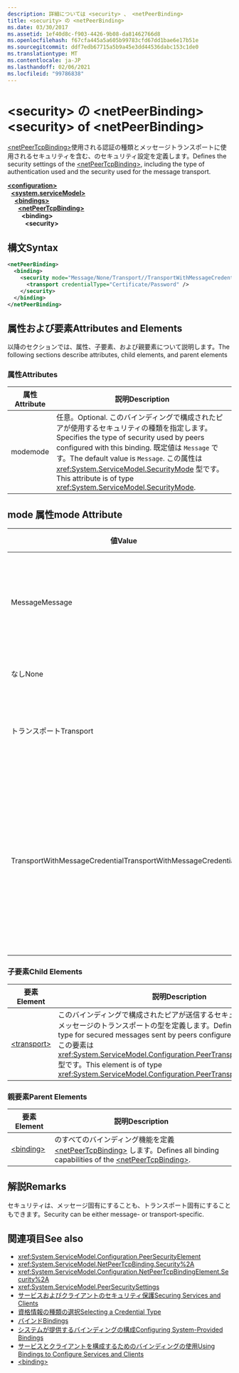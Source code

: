 ```yaml
---
description: 詳細については <security> 、 <netPeerBinding>
title: <security> の <netPeerBinding>
ms.date: 03/30/2017
ms.assetid: 1ef40d8c-f903-4426-9b08-da81462766d8
ms.openlocfilehash: f67cfa445a5a605b99783cfd67dd1bae6e17b51e
ms.sourcegitcommit: ddf7edb67715a5b9a45e3dd44536dabc153c1de0
ms.translationtype: MT
ms.contentlocale: ja-JP
ms.lasthandoff: 02/06/2021
ms.locfileid: "99786838"
---
```

# <a name="security-of-netpeerbinding"></a><span data-ttu-id="61ef2-103">\<security> の \<netPeerBinding></span><span class="sxs-lookup"><span data-stu-id="61ef2-103">\<security> of \<netPeerBinding></span></span>

<span data-ttu-id="61ef2-104">[\<netPeerTcpBinding>](netpeertcpbinding.md)使用される認証の種類とメッセージトランスポートに使用されるセキュリティを含む、のセキュリティ設定を定義します。</span><span class="sxs-lookup"><span data-stu-id="61ef2-104">Defines the security settings of the [\<netPeerTcpBinding>](netpeertcpbinding.md), including the type of authentication used and the security used for the message transport.</span></span>  
  
[**\<configuration>**](../configuration-element.md)\
&nbsp;&nbsp;[**\<system.serviceModel>**](system-servicemodel.md)\
&nbsp;&nbsp;&nbsp;&nbsp;[**\<bindings>**](bindings.md)\
&nbsp;&nbsp;&nbsp;&nbsp;&nbsp;&nbsp;[**\<netPeerTcpBinding>**](netpeertcpbinding.md)\
&nbsp;&nbsp;&nbsp;&nbsp;&nbsp;&nbsp;&nbsp;&nbsp;**\<binding>**\
&nbsp;&nbsp;&nbsp;&nbsp;&nbsp;&nbsp;&nbsp;&nbsp;&nbsp;&nbsp;**\<security>**  
  
## <a name="syntax"></a><span data-ttu-id="61ef2-105">構文</span><span class="sxs-lookup"><span data-stu-id="61ef2-105">Syntax</span></span>  
  
```xml  
<netPeerBinding>
  <binding>
    <security mode="Message/None/Transport//TransportWithMessageCredential">
      <transport credentialType="Certificate/Password" />
    </security>
  </binding>
</netPeerBinding>
```  
  
## <a name="attributes-and-elements"></a><span data-ttu-id="61ef2-106">属性および要素</span><span class="sxs-lookup"><span data-stu-id="61ef2-106">Attributes and Elements</span></span>  

 <span data-ttu-id="61ef2-107">以降のセクションでは、属性、子要素、および親要素について説明します。</span><span class="sxs-lookup"><span data-stu-id="61ef2-107">The following sections describe attributes, child elements, and parent elements</span></span>  
  
### <a name="attributes"></a><span data-ttu-id="61ef2-108">属性</span><span class="sxs-lookup"><span data-stu-id="61ef2-108">Attributes</span></span>  
  
|<span data-ttu-id="61ef2-109">属性</span><span class="sxs-lookup"><span data-stu-id="61ef2-109">Attribute</span></span>|<span data-ttu-id="61ef2-110">説明</span><span class="sxs-lookup"><span data-stu-id="61ef2-110">Description</span></span>|  
|---------------|-----------------|  
|<span data-ttu-id="61ef2-111">mode</span><span class="sxs-lookup"><span data-stu-id="61ef2-111">mode</span></span>|<span data-ttu-id="61ef2-112">任意。</span><span class="sxs-lookup"><span data-stu-id="61ef2-112">Optional.</span></span> <span data-ttu-id="61ef2-113">このバインディングで構成されたピアが使用するセキュリティの種類を指定します。</span><span class="sxs-lookup"><span data-stu-id="61ef2-113">Specifies the type of security used by peers configured with this binding.</span></span> <span data-ttu-id="61ef2-114">既定値は `Message` です。</span><span class="sxs-lookup"><span data-stu-id="61ef2-114">The default value is `Message`.</span></span> <span data-ttu-id="61ef2-115">この属性は <xref:System.ServiceModel.SecurityMode> 型です。</span><span class="sxs-lookup"><span data-stu-id="61ef2-115">This attribute is of type <xref:System.ServiceModel.SecurityMode>.</span></span>|  
  
## <a name="mode-attribute"></a><span data-ttu-id="61ef2-116">mode 属性</span><span class="sxs-lookup"><span data-stu-id="61ef2-116">mode Attribute</span></span>  
  
|<span data-ttu-id="61ef2-117">値</span><span class="sxs-lookup"><span data-stu-id="61ef2-117">Value</span></span>|<span data-ttu-id="61ef2-118">説明</span><span class="sxs-lookup"><span data-stu-id="61ef2-118">Description</span></span>|  
|-----------|-----------------|  
|<span data-ttu-id="61ef2-119">Message</span><span class="sxs-lookup"><span data-stu-id="61ef2-119">Message</span></span>|<span data-ttu-id="61ef2-120">SOAP セキュリティにより、認証、整合性、および機密性が実現します。</span><span class="sxs-lookup"><span data-stu-id="61ef2-120">SOAP security provides authentication, integrity and confidentiality.</span></span>|  
|<span data-ttu-id="61ef2-121">なし</span><span class="sxs-lookup"><span data-stu-id="61ef2-121">None</span></span>|<span data-ttu-id="61ef2-122">セキュリティを無効にします。</span><span class="sxs-lookup"><span data-stu-id="61ef2-122">Security is disabled.</span></span>|  
|<span data-ttu-id="61ef2-123">トランスポート</span><span class="sxs-lookup"><span data-stu-id="61ef2-123">Transport</span></span>|<span data-ttu-id="61ef2-124">セキュリティは、HTTPS を使用して確保されます。</span><span class="sxs-lookup"><span data-stu-id="61ef2-124">Security is provided using HTTPS.</span></span>|  
|<span data-ttu-id="61ef2-125">TransportWithMessageCredential</span><span class="sxs-lookup"><span data-stu-id="61ef2-125">TransportWithMessageCredential</span></span>|<span data-ttu-id="61ef2-126">HTTPS により、認証および機密性が実現します。</span><span class="sxs-lookup"><span data-stu-id="61ef2-126">HTTPS provides authentication and confidentiality.</span></span> <span data-ttu-id="61ef2-127">SOAP メッセージには、豊富な資格情報の種類が用意されています。</span><span class="sxs-lookup"><span data-stu-id="61ef2-127">SOAP messages provide rich credential types.</span></span>|  
  
### <a name="child-elements"></a><span data-ttu-id="61ef2-128">子要素</span><span class="sxs-lookup"><span data-stu-id="61ef2-128">Child Elements</span></span>  
  
|<span data-ttu-id="61ef2-129">要素</span><span class="sxs-lookup"><span data-stu-id="61ef2-129">Element</span></span>|<span data-ttu-id="61ef2-130">説明</span><span class="sxs-lookup"><span data-stu-id="61ef2-130">Description</span></span>|  
|-------------|-----------------|  
|[\<transport>](transport-of-netpeertcpbinding.md)|<span data-ttu-id="61ef2-131">このバインディングで構成されたピアが送信するセキュリティで保護されたメッセージのトランスポートの型を定義します。</span><span class="sxs-lookup"><span data-stu-id="61ef2-131">Defines the transport type for secured messages sent by peers configured with this binding.</span></span> <span data-ttu-id="61ef2-132">この要素は <xref:System.ServiceModel.Configuration.PeerTransportSecurityElement> 型です。</span><span class="sxs-lookup"><span data-stu-id="61ef2-132">This element is of type <xref:System.ServiceModel.Configuration.PeerTransportSecurityElement>.</span></span>|  
  
### <a name="parent-elements"></a><span data-ttu-id="61ef2-133">親要素</span><span class="sxs-lookup"><span data-stu-id="61ef2-133">Parent Elements</span></span>  
  
|<span data-ttu-id="61ef2-134">要素</span><span class="sxs-lookup"><span data-stu-id="61ef2-134">Element</span></span>|<span data-ttu-id="61ef2-135">説明</span><span class="sxs-lookup"><span data-stu-id="61ef2-135">Description</span></span>|  
|-------------|-----------------|  
|[\<binding>](bindings.md)|<span data-ttu-id="61ef2-136">のすべてのバインディング機能を定義 [\<netPeerTcpBinding>](netpeertcpbinding.md) します。</span><span class="sxs-lookup"><span data-stu-id="61ef2-136">Defines all binding capabilities of the [\<netPeerTcpBinding>](netpeertcpbinding.md).</span></span>|  
  
## <a name="remarks"></a><span data-ttu-id="61ef2-137">解説</span><span class="sxs-lookup"><span data-stu-id="61ef2-137">Remarks</span></span>  

 <span data-ttu-id="61ef2-138">セキュリティは、メッセージ固有にすることも、トランスポート固有にすることもできます。</span><span class="sxs-lookup"><span data-stu-id="61ef2-138">Security can be either message- or transport-specific.</span></span>  
  
## <a name="see-also"></a><span data-ttu-id="61ef2-139">関連項目</span><span class="sxs-lookup"><span data-stu-id="61ef2-139">See also</span></span>

- <xref:System.ServiceModel.Configuration.PeerSecurityElement>
- <xref:System.ServiceModel.NetPeerTcpBinding.Security%2A>
- <xref:System.ServiceModel.Configuration.NetPeerTcpBindingElement.Security%2A>
- <xref:System.ServiceModel.PeerSecuritySettings>
- [<span data-ttu-id="61ef2-140">サービスおよびクライアントのセキュリティ保護</span><span class="sxs-lookup"><span data-stu-id="61ef2-140">Securing Services and Clients</span></span>](../../../wcf/feature-details/securing-services-and-clients.md)
- [<span data-ttu-id="61ef2-141">資格情報の種類の選択</span><span class="sxs-lookup"><span data-stu-id="61ef2-141">Selecting a Credential Type</span></span>](../../../wcf/feature-details/selecting-a-credential-type.md)
- [<span data-ttu-id="61ef2-142">バインド</span><span class="sxs-lookup"><span data-stu-id="61ef2-142">Bindings</span></span>](../../../wcf/bindings.md)
- [<span data-ttu-id="61ef2-143">システムが提供するバインディングの構成</span><span class="sxs-lookup"><span data-stu-id="61ef2-143">Configuring System-Provided Bindings</span></span>](../../../wcf/feature-details/configuring-system-provided-bindings.md)
- [<span data-ttu-id="61ef2-144">サービスとクライアントを構成するためのバインディングの使用</span><span class="sxs-lookup"><span data-stu-id="61ef2-144">Using Bindings to Configure Services and Clients</span></span>](../../../wcf/using-bindings-to-configure-services-and-clients.md)
- [\<binding>](bindings.md)
